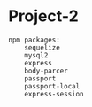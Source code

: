 # Project-2
    npm packages:
        sequelize
        mysql2
        express
        body-parcer
        passport
        passport-local
        express-session